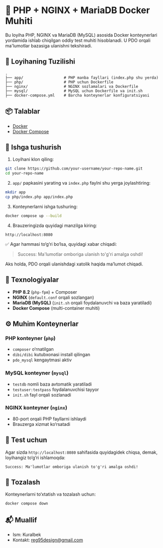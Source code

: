 # 🐘 PHP + NGINX + MariaDB Docker Muhiti

Bu loyiha PHP, NGINX va MariaDB (MySQL) asosida Docker konteynerlari yordamida ishlab chiqilgan oddiy test muhiti hisoblanadi. U PDO orqali ma'lumotlar bazasiga ulanishni tekshiradi.

## 📁 Loyihaning Tuzilishi

```
.
├── app/                  # PHP manba fayllari (index.php shu yerda)
├── php/                  # PHP uchun Dockerfile
├── nginx/                # NGINX sozlamalari va Dockerfile
├── mysql/                # MySQL uchun Dockerfile va init.sh
├── docker-compose.yml    # Barcha konteynerlar konfiguratsiyasi
```

## 📦 Talablar

- [Docker](https://www.docker.com/)
- [Docker Compose](https://docs.docker.com/compose/)

## 🚀 Ishga tushurish

1. Loyihani klon qiling:

```bash
git clone https://github.com/your-username/your-repo-name.git
cd your-repo-name
```

2. `app/` papkasini yarating va `index.php` faylni shu yerga joylashtiring:

```bash
mkdir app
cp php/index.php app/index.php
```

3. Konteynerlarni ishga tushuring:

```bash
docker compose up --build
```

4. Brauzeringizda quyidagi manzilga kiring:

```
http://localhost:8080
```

✅ Agar hammasi to‘g‘ri bo‘lsa, quyidagi xabar chiqadi:
> Success: Ma'lumotlar omboriga ulanish to'g'ri amalga oshdi!

Aks holda, PDO orqali ulanishdagi xatolik haqida ma’lumot chiqadi.

## 🧱 Texnologiyalar

- **PHP 8.2** (`php-fpm`) + Composer
- **NGINX** (`default.conf` orqali sozlangan)
- **MariaDB (MySQL)** (`init.sh` orqali foydalanuvchi va baza yaratiladi)
- **Docker Compose** (multi-container muhiti)

## ⚙️ Muhim Konteynerlar

### PHP konteyner (`php`)

- `composer` o‘rnatilgan
- `dibi/dibi` kutubxonasi install qilingan
- `pdo_mysql` kengaytmasi aktiv

### MySQL konteyner (`mysql`)

- `testdb` nomli baza avtomatik yaratiladi
- `testuser:testpass` foydalanuvchisi tayyor
- `init.sh` fayl orqali sozlanadi

### NGINX konteyner (`nginx`)

- 80-port orqali PHP fayllarni ishlaydi
- Brauzerga xizmat ko‘rsatadi

## 🧪 Test uchun

Agar sizda `http://localhost:8080` sahifasida quyidagidek chiqsa, demak, loyihangiz to‘g‘ri ishlamoqda:

```
Success: Ma'lumotlar omboriga ulanish to'g'ri amalga oshdi!
```

## 🧹 Tozalash

Konteynerlarni to‘xtatish va tozalash uchun:

```bash
docker compose down
```

## 📬 Muallif

- Ism: Kuralbek
- Kontakt: [reg95design@gmail.com](mailto:your-email@example.com)

